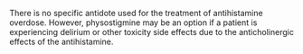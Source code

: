 There is no specific antidote used for the treatment of antihistamine overdose. However, physostigmine may be an option if a patient is experiencing delirium or other toxicity side effects due to the anticholinergic effects of the antihistamine.